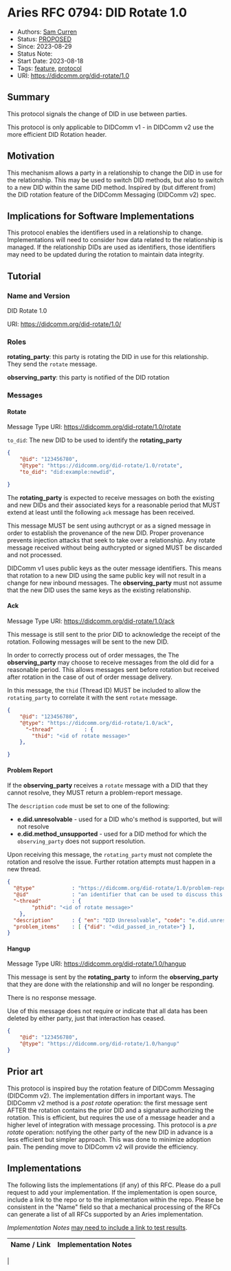 # Aries RFC 0794: DID Rotate 1.0

- Authors: [Sam Curren](telegramsam@gmail.com)
- Status: [PROPOSED](/README.md#proposed)
- Since: 2023-08-29 
- Status Note: 
- Start Date: 2023-08-18 
- Tags: [feature](/tags.md#feature), [protocol](/tags.md#protocol)
- URI: https://didcomm.org/did-rotate/1.0

## Summary

This protocol signals the change of DID in use between parties.

This protocol is only applicable to DIDComm v1 - in DIDComm v2 use the more efficient DID Rotation header.

## Motivation

This mechanism allows a party in a relationship to change the DID in use for the relationship. This may be used to switch DID methods,
but also to switch to a new DID within the same DID method. Inspired by (but different from) the DID rotation feature of the DIDComm Messaging (DIDComm v2) spec.

## Implications for Software Implementations

This protocol enables the identifiers used in a relationship to change. Implementations will need to consider how data related to the relationship is managed. If the relationship DIDs are used as identifiers, those identifiers may need to be updated during the rotation to maintain data integrity.

## Tutorial

### Name and Version

DID Rotate 1.0

URI: https://didcomm.org/did-rotate/1.0/<messageType>

### Roles

**rotating_party**: this party is rotating the DID in use for this relationship. They send the `rotate` message.

**observing_party**: this party is notified of the DID rotation

### Messages

#### Rotate 

Message Type URI: https://didcomm.org/did-rotate/1.0/rotate

`to_did`: The new DID to be used to identify the **rotating_party**

```json
{
    "@id": "123456780",
    "@type": "https://didcomm.org/did-rotate/1.0/rotate",
    "to_did": "did:example:newdid",

}
```

The **rotating_party** is expected to receive messages on both the existing and new DIDs and their associated keys for a reasonable period that MUST extend at least until the following `ack` message has been received.

This message MUST be sent using authcrypt or as a signed message in order to establish the provenance of the new DID. Proper provenance prevents injection attacks that seek to take over a relationship. Any rotate message received without being authcrypted or signed MUST be discarded and not processed.

DIDComm v1 uses public keys as the outer message identifiers. This means that rotation to a new DID using the same public key will not result in a change for new inbound messages. The **observing_party** must not assume that the new DID uses the same keys as the existing relationship.

#### Ack

Message Type URI: https://didcomm.org/did-rotate/1.0/ack

This message is still sent to the prior DID to acknowledge the receipt of the rotation. Following messages will be sent to the new DID.

In order to correctly process out of order messages, the The **observing_party** may choose to receive messages from the old did for a reasonable period. This allows messages sent before rotation but received after rotation in the case of out of order message delivery.

In this message, the `thid` (Thread ID) MUST be included to allow the `rotating_party` to correlate it with the sent `rotate` message.

```json
{
    "@id": "123456780",
    "@type": "https://didcomm.org/did-rotate/1.0/ack",
      "~thread"          : {
		"thid": "<id of rotate message>"
	},

}
```

#### Problem Report

If the **observing_party** receives a `rotate` message with a DID that they cannot resolve, they MUST return a problem-report message.

The `description` `code` must be set to one of the following:
- **e.did.unresolvable** - used for a DID who's method is supported, but will not resolve
- **e.did.method_unsupported** - used for a DID method for which the `observing_party` does not support resolution.

Upon receiving this message, the `rotating_party` must not complete the rotation and resolve the issue. Further rotation attempts must happen in a new thread.

```json
{
  "@type"            : "https://didcomm.org/did-rotate/1.0/problem-report",
  "@id"              : "an identifier that can be used to discuss this error message",
  "~thread"          : {
		"pthid": "<id of rotate message>"
	},
  "description"      : { "en": "DID Unresolvable", "code": "e.did.unresolvable" },
  "problem_items"    : [ {"did": "<did_passed_in_rotate>"} ],
}
```

#### Hangup

Message Type URI: https://didcomm.org/did-rotate/1.0/hangup

This message is sent by the **rotating_party** to inform the **observing_party** that they are done with the relationship and will no longer be responding.

There is no response message.

Use of this message does not require or indicate that all data has been deleted by either party, just that interaction has ceased.

```json
{
    "@id": "123456780",
    "@type": "https://didcomm.org/did-rotate/1.0/hangup"
}
```

## Prior art

This protocol is inspired buy the rotation feature of DIDComm Messaging (DIDComm v2). The implementation differs in important ways.
The DIDComm v2 method is a _post rotate_ operation: the first message sent AFTER the rotation contains the prior DID and a signature authorizing the rotation. This is efficient, but requires the use of a message header and a higher level of integration with message processing.
This protocol is a _pre rotate_ operation: notifying the other party of the new DID in advance is a less efficient but simpler approach. This was done to minimize adoption pain. The pending move to DIDComm v2 will provide the efficiency.

## Implementations

The following lists the implementations (if any) of this RFC. Please do a pull request to add your implementation. If the implementation is open source, include a link to the repo or to the implementation within the repo. Please be consistent in the "Name" field so that a mechanical processing of the RFCs can generate a list of all RFCs supported by an Aries implementation.

*Implementation Notes* [may need to include a link to test results](/README.md#accepted).

Name / Link | Implementation Notes
--- | ---
 |
